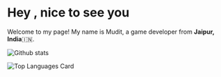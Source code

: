 # Hey , nice to see you 

Welcome to my page! 
My name is Mudit, a game developer from **Jaipur, India**:india:.


![Github stats](https://github-readme-stats.vercel.app/api?username=MuditN&theme=prussian&show_icons=true&count_private=true)

![Top Languages Card](https://github-readme-stats.vercel.app/api/top-langs/?username=MuditN&layout=compact)

<!--
**MuditN/MuditN** is a ✨ _special_ ✨ repository because its `README.md` (this file) appears on your GitHub profile.

Here are some ideas to get you started:

- 🔭 I’m currently working on ...
- 🌱 I’m currently learning ...
- 👯 I’m looking to collaborate on ...
- 🤔 I’m looking for help with ...
- 💬 Ask me about ...
- 📫 How to reach me: ...
- 😄 Pronouns: ...
- ⚡ Fun fact: ...
-->
